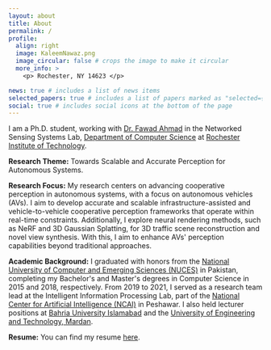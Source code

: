 ```yaml
---
layout: about
title: About
permalink: /
profile:
  align: right
  image: KaleemNawaz.png
  image_circular: false # crops the image to make it circular
  more_info: >
    <p> Rochester, NY 14623 </p>

news: true # includes a list of news items
selected_papers: true # includes a list of papers marked as "selected={true}"
social: true # includes social icons at the bottom of the page
---
```


<p>
I am a Ph.D. student, working with <a href='https://fawadahm.github.io/'> Dr. Fawad Ahmad</a> in the Networked Sensing Systems Lab, 
<a href='https://www.rit.edu/computing/department-computer-science'> Department of Computer Science</a> at 
<a href='https://www.rit.edu/'> Rochester Institute of Technology</a>.
</p>

<p>
<strong>Research Theme:</strong> Towards Scalable and Accurate Perception for Autonomous Systems.
</p>

<p>
<strong>Research Focus:</strong> My research centers on advancing cooperative perception in autonomous systems, with a focus on autonomous vehicles (AVs). I aim to develop accurate and scalable infrastructure-assisted and vehicle-to-vehicle cooperative perception frameworks that operate within real-time constraints. Additionally, I explore neural rendering methods, such as NeRF and 3D Gaussian Splatting, for 3D traffic scene reconstruction and novel view synthesis. With this, I aim to enhance AVs' perception capabilities beyond traditional approaches.
</p>

<p>
<strong>Academic Background:</strong> I graduated with honors from the 
<a href='https://www.nu.edu.pk/'>National University of Computer and Emerging Sciences (NUCES)</a> in Pakistan, completing my Bachelor's and Master's degrees in Computer Science in 2015 and 2018, respectively. From 2019 to 2021, I served as a research team lead at the Intelligent Information Processing Lab, part of the <a href='https://ncai.pk/'>National Center for Artificial Intelligence (NCAI)</a> in Peshawar. I also held lecturer positions at <a href='https://bahria.edu.pk/'>Bahria University Islamabad</a> and the <a href='https://www.uetmardan.edu.pk/uetm/'>University of Engineering and Technology, Mardan</a>. 
</p>

<p>
<strong>Resume:</strong> You can find my resume <a href='https://drive.google.com/file/d/1650ON6mZEjAdH2ISjUjpMpFhqSt7YQR5/view?usp=sharing'> here</a>.
</p>

